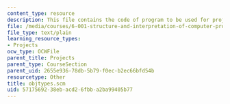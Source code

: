 ```yaml
---
content_type: resource
description: This file contains the code of program to be used for project 4.
file: /media/courses/6-001-structure-and-interpretation-of-computer-programs-spring-2005/5717569238ebacd26fbba2ba99405b77_objtypes.scm
file_type: text/plain
learning_resource_types:
- Projects
ocw_type: OCWFile
parent_title: Projects
parent_type: CourseSection
parent_uid: 2655e936-78db-5b79-f0ec-b2ec66bfd54b
resourcetype: Other
title: objtypes.scm
uid: 57175692-38eb-acd2-6fbb-a2ba99405b77
---
```

